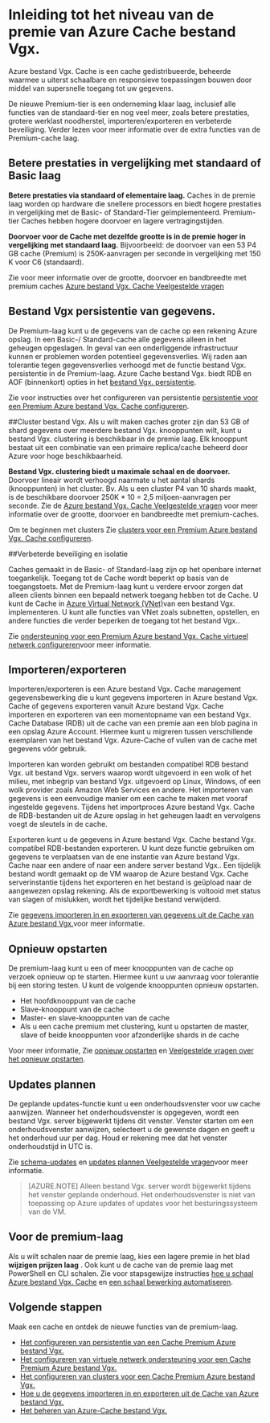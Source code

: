 <properties 
    pageTitle="Inleiding tot de laag Azure bestand Vgx. Cache Premium | Microsoft Azure" 
    description="Informatie over het maken en beheren van bestand Vgx. persistentie, bestand Vgx. clustering en VNET ondersteuning voor uw sessies Premium tier Azure-Cache bestand Vgx." 
    services="redis-cache" 
    documentationCenter="" 
    authors="steved0x" 
    manager="douge" 
    editor=""/>

<tags 
    ms.service="cache" 
    ms.workload="tbd" 
    ms.tgt_pltfrm="cache-redis" 
    ms.devlang="na" 
    ms.topic="article" 
    ms.date="09/15/2016" 
    ms.author="sdanie"/>

# <a name="introduction-to-the-azure-redis-cache-premium-tier"></a>Inleiding tot het niveau van de premie van Azure Cache bestand Vgx.
Azure bestand Vgx. Cache is een cache gedistribueerde, beheerde waarmee u uiterst schaalbare en responsieve toepassingen bouwen door middel van supersnelle toegang tot uw gegevens. 

De nieuwe Premium-tier is een onderneming klaar laag, inclusief alle functies van de standaard-tier en nog veel meer, zoals betere prestaties, grotere werklast noodherstel, importeren/exporteren en verbeterde beveiliging. Verder lezen voor meer informatie over de extra functies van de Premium-cache laag.

## <a name="better-performance-compared-to-standard-or-basic-tier"></a>Betere prestaties in vergelijking met standaard of Basic laag
**Betere prestaties via standaard of elementaire laag.** Caches in de premie laag worden op hardware die snellere processors en biedt hogere prestaties in vergelijking met de Basic- of Standard-Tier geïmplementeerd. Premium-tier Caches hebben hogere doorvoer en lagere vertragingstijden. 

**Doorvoer voor de Cache met dezelfde grootte is in de premie hoger in vergelijking met standaard laag.** Bijvoorbeeld: de doorvoer van een 53 P4 GB cache (Premium) is 250K-aanvragen per seconde in vergelijking met 150 K voor C6 (standaard).

Zie voor meer informatie over de grootte, doorvoer en bandbreedte met premium caches [Azure bestand Vgx. Cache Veelgestelde vragen](cache-faq.md#what-redis-cache-offering-and-size-should-i-use)

## <a name="redis-data-persistence"></a>Bestand Vgx persistentie van gegevens.
De Premium-laag kunt u de gegevens van de cache op een rekening Azure opslag. In een Basic-/ Standard-cache alle gegevens alleen in het geheugen opgeslagen. In geval van een onderliggende infrastructuur kunnen er problemen worden potentieel gegevensverlies. Wij raden aan tolerantie tegen gegevensverlies verhoogd met de functie bestand Vgx. persistentie in de Premium-laag. Azure Cache bestand Vgx. biedt RDB en AOF (binnenkort) opties in het [bestand Vgx. persistentie](http://redis.io/topics/persistence). 

Zie voor instructies over het configureren van persistentie [persistentie voor een Premium Azure bestand Vgx. Cache configureren](cache-how-to-premium-persistence.md).

##<a name="redis-cluster"></a>Cluster bestand Vgx.
Als u wilt maken caches groter zijn dan 53 GB of shard gegevens over meerdere bestand Vgx. knooppunten wilt, kunt u bestand Vgx. clustering is beschikbaar in de premie laag. Elk knooppunt bestaat uit een combinatie van een primaire replica/cache beheerd door Azure voor hoge beschikbaarheid. 

**Bestand Vgx. clustering biedt u maximale schaal en de doorvoer.** Doorvoer lineair wordt verhoogd naarmate u het aantal shards (knooppunten) in het cluster. Bv. Als u een cluster P4 van 10 shards maakt, is de beschikbare doorvoer 250K * 10 = 2,5 miljoen-aanvragen per seconde. Zie de [Azure bestand Vgx. Cache Veelgestelde vragen](cache-faq.md#what-redis-cache-offering-and-size-should-i-use) voor meer informatie over de grootte, doorvoer en bandbreedte met premium-caches.

Om te beginnen met clusters Zie [clusters voor een Premium Azure bestand Vgx. Cache configureren](cache-how-to-premium-clustering.md).

##<a name="enhanced-security-and-isolation"></a>Verbeterde beveiliging en isolatie

Caches gemaakt in de Basic- of Standard-laag zijn op het openbare internet toegankelijk. Toegang tot de Cache wordt beperkt op basis van de toegangstoets. Met de Premium-laag kunt u verdere ervoor zorgen dat alleen clients binnen een bepaald netwerk toegang hebben tot de Cache. U kunt de Cache in [Azure Virtual Network (VNet)](https://azure.microsoft.com/services/virtual-network/)van een bestand Vgx. implementeren. U kunt alle functies van VNet zoals subnetten, opstellen, en andere functies die verder beperken de toegang tot het bestand Vgx..

Zie [ondersteuning voor een Premium Azure bestand Vgx. Cache virtueel netwerk configureren](cache-how-to-premium-vnet.md)voor meer informatie.

## <a name="importexport"></a>Importeren/exporteren

Importeren/exporteren is een Azure bestand Vgx. Cache management gegevensbewerking die u kunt gegevens importeren in Azure bestand Vgx. Cache of gegevens exporteren vanuit Azure bestand Vgx. Cache importeren en exporteren van een momentopname van een bestand Vgx. Cache Database (RDB) uit de cache van een premie aan een blob pagina in een opslag Azure Account. Hiermee kunt u migreren tussen verschillende exemplaren van het bestand Vgx. Azure-Cache of vullen van de cache met gegevens vóór gebruik.

Importeren kan worden gebruikt om bestanden compatibel RDB bestand Vgx. uit bestand Vgx. servers waarop wordt uitgevoerd in een wolk of het milieu, met inbegrip van bestand Vgx. uitgevoerd op Linux, Windows, of een wolk provider zoals Amazon Web Services en andere. Het importeren van gegevens is een eenvoudige manier om een cache te maken met vooraf ingestelde gegevens. Tijdens het importproces Azure bestand Vgx. Cache de RDB-bestanden uit de Azure opslag in het geheugen laadt en vervolgens voegt de sleutels in de cache.

Exporteren kunt u de gegevens in Azure bestand Vgx. Cache bestand Vgx. compatibel RDB-bestanden exporteren. U kunt deze functie gebruiken om gegevens te verplaatsen van de ene instantie van Azure bestand Vgx. Cache naar een andere of naar een andere server bestand Vgx.. Een tijdelijk bestand wordt gemaakt op de VM waarop de Azure bestand Vgx. Cache serverinstantie tijdens het exporteren en het bestand is geüpload naar de aangewezen opslag rekening. Als de exportbewerking is voltooid met status van slagen of mislukken, wordt het tijdelijke bestand verwijderd.

Zie [gegevens importeren in en exporteren van gegevens uit de Cache van Azure bestand Vgx.](cache-how-to-import-export-data.md)voor meer informatie.

## <a name="reboot"></a>Opnieuw opstarten

De premium-laag kunt u een of meer knooppunten van de cache op verzoek opnieuw op te starten. Hiermee kunt u uw aanvraag voor tolerantie bij een storing testen. U kunt de volgende knooppunten opnieuw opstarten.

-   Het hoofdknooppunt van de cache
-   Slave-knooppunt van de cache
-   Master- en slave-knooppunten van de cache
-   Als u een cache premium met clustering, kunt u opstarten de master, slave of beide knooppunten voor afzonderlijke shards in de cache

Voor meer informatie, Zie [opnieuw opstarten](cache-administration.md#reboot) en [Veelgestelde vragen over het opnieuw opstarten](cache-administration.md#reboot-faq).

## <a name="schedule-updates"></a>Updates plannen

De geplande updates-functie kunt u een onderhoudsvenster voor uw cache aanwijzen. Wanneer het onderhoudsvenster is opgegeven, wordt een bestand Vgx. server bijgewerkt tijdens dit venster. Venster starten om een onderhoudsvenster aanwijzen, selecteert u de gewenste dagen en geeft u het onderhoud uur per dag. Houd er rekening mee dat het venster onderhoudstijd in UTC is. 

Zie [schema-updates](cache-administration.md#schedule-updates) en [updates plannen Veelgestelde vragen](cache-administration.md#schedule-updates-faq)voor meer informatie.

>[AZURE.NOTE] Alleen bestand Vgx. server wordt bijgewerkt tijdens het venster geplande onderhoud. Het onderhoudsvenster is niet van toepassing op Azure updates of updates voor het besturingssysteem van de VM.

## <a name="to-scale-to-the-premium-tier"></a>Voor de premium-laag

Als u wilt schalen naar de premie laag, kies een lagere premie in het blad **wijzigen prijzen laag** . Ook kunt u de cache van de premie laag met PowerShell en CLI schalen. Zie voor stapsgewijze instructies [hoe u schaal Azure bestand Vgx. Cache](cache-how-to-scale.md) en [een schaal bewerking automatiseren](cache-how-to-scale.md#how-to-automate-a-scaling-operation).

## <a name="next-steps"></a>Volgende stappen

Maak een cache en ontdek de nieuwe functies van de premium-laag.

-   [Het configureren van persistentie van een Cache Premium Azure bestand Vgx.](cache-how-to-premium-persistence.md)
-   [Het configureren van virtuele netwerk ondersteuning voor een Cache Premium Azure bestand Vgx.](cache-how-to-premium-vnet.md)
-   [Het configureren van clusters voor een Cache Premium Azure bestand Vgx.](cache-how-to-premium-clustering.md)
-   [Hoe u de gegevens importeren in en exporteren uit de Cache van Azure bestand Vgx.](cache-how-to-import-export-data.md)
-   [Het beheren van Azure-Cache bestand Vgx.](cache-administration.md)
  

